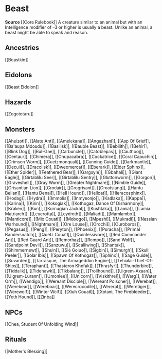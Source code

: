 ﻿---
id: '20'
name: Beast
rarity: Common
source: '[[DATABASE/source/Core Rulebook|Core Rulebook]]'
trait:
- Beast
type: Trait

---
# Beast

**Source** [[Core Rulebook]] 
A creature similar to an animal but with an Intelligence modifier of –3 or higher is usually a beast. Unlike an animal, a beast might be able to speak and reason.

## Ancestries

[[Beastkin]]

## Eidolons

[[Beast Eidolon]]

## Hazards

[[Zogototaru]]

## Monsters

[[Ahuizotl]], [[Alate Ant]], [[Amelekana]], [[Angazhani]], [[Asp Of Grief]], [[Ba'aupa Mdoudu]], [[Basilisk]], [[Bauble Beast]], [[Bebilith]], [[Behir]], [[Blink Dog]], [[Bul-Gae]], [[Carbuncle]], [[Catoblepas]], [[Cauthooj]], [[Centaur]], [[Chimera]], [[Chupacabra]], [[Cockatrice]], [[Coral Capuchin]], [[Crimson Worm]], [[Cuetzmonquali]], [[Cunning Guide]], [[Darkmantle]], [[Deculi]], [[Dracolisk]], [[Dweomercat]], [[Eberark]], [[Elder Sphinx]], [[Ether Spider]], [[Feathered Bear]], [[Gargoyle]], [[Gbahali]], [[Giant Eagle]], [[Girtablilu Seer]], [[Girtablilu Sentry]], [[Gluttonworm]], [[Gorgon]], [[Graveshell]], [[Gray Worm]], [[Greater Nightmare]], [[Nimble Guide]], [[Grisantian Lion]], [[Grodair]], [[Grogrisant]], [[Grootslang]], [[Hantu Belian]], [[Hantu Denai]], [[Hell Hound]], [[Hellcat]], [[Hieracosphinx]], [[Hodag]], [[Hydra]], [[Immolis]], [[Inmyeonjo]], [[Kadlaka]], [[Kappa]], [[Karina]], [[Kirin]], [[Kokogiak]], [[Kothogaz, Dance Of Disharmony]], [[Kraken]], [[Kun]], [[Kurnugian Jackal]], [[Kushtaka]], [[Lamia]], [[Lamia Matriarch]], [[Leucrotta]], [[Leydroth]], [[Maliadi]], [[Mamlambo]], [[Manticore]], [[Mix Couatl]], [[Mobogo]], [[Mpeshi]], [[Mukradi]], [[Nessian Warhound]], [[Nightmare]], [[Ore Louse]], [[Orochi]], [[Ouroboros]], [[Pegasus]], [[Peng]], [[Peryton]], [[Phoenix]], [[Poracha]], [[Primal Bandersnatch]], [[Quetz Couatl]], [[Quintessivore]], [[Red Commander Ant]], [[Red Guard Ant]], [[Remorhaz]], [[Rompo]], [[Sand Wolf]], [[Sandpoint Devil]], [[Sanzuwu]], [[Scalliwing]], [[Shantak]], [[Shimmernewt]], [[Shuln]], [[Sié Goluo]], [[Sigbin]], [[Simurgh]], [[Skull Peeler]], [[Solar Ibis]], [[Spawn Of Kothogaz]], [[Sphinx]], [[Sage Guide]], [[Suvarden]], [[Tarrasque, The Armageddon Engine]], [[Tehialai-Thief-Of-Ships]], [[Teraphant]], [[Thasteron Khefak]], [[Thrasfyr]], [[Thunderbird]], [[Tiddalik]], [[Tidehawk]], [[Tikbalang]], [[Trollhound]], [[Ulgrem-Axaan]], [[Ulgrem-Lurann]], [[Umonlee]], [[Unicorn]], [[Viskithrel]], [[Warg]], [[Water Orm]], [[Wendigo]], [[Wereant Disciple]], [[Wereant Poisoner]], [[Werebat]], [[Werebear]], [[Wereboar]], [[Werecrocodile]], [[Wererat]], [[Weretiger]], [[Werewolf]], [[Winter Wolf]], [[Xiuh Couatl]], [[Xotani, The Firebleeder]], [[Yeth Hound]], [[Zinba]]

## NPCs

[[Chea, Student Of Unfolding Wind]]

## Rituals

[[Mother's Blessing]]